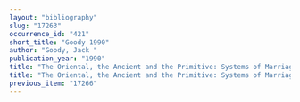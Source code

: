 ```yaml
---
layout: "bibliography"
slug: "17263"
occurrence_id: "421"
short_title: "Goody 1990"
author: "Goody, Jack "
publication_year: "1990"
title: "The Oriental, the Ancient and the Primitive: Systems of Marriage and the Family in thePre-Industrial Societies of Eurasia"
title: "The Oriental, the Ancient and the Primitive: Systems of Marriage and the Family in thePre-Industrial Societies of Eurasia"
previous_item: "17266"
---
```

